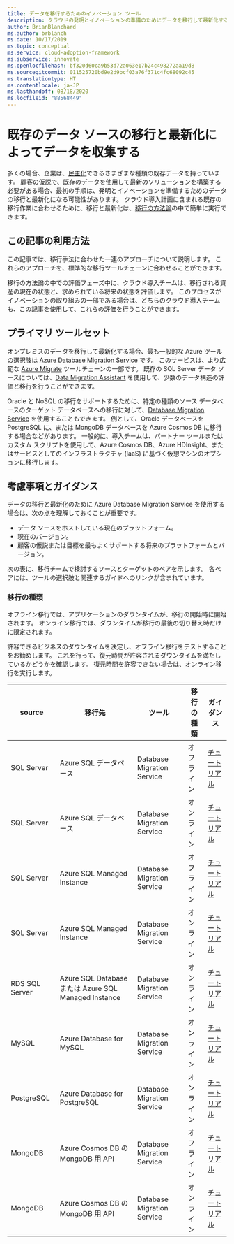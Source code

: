 ```yaml
---
title: データを移行するためのイノベーション ツール
description: クラウドの発明とイノベーションの準備のためにデータを移行して最新化する Azure Database Migration Service とその他のツールについて説明します。
author: BrianBlanchard
ms.author: brblanch
ms.date: 10/17/2019
ms.topic: conceptual
ms.service: cloud-adoption-framework
ms.subservice: innovate
ms.openlocfilehash: bf320d60ca9b53d72a063e17b24c498272aa19d8
ms.sourcegitcommit: 011525720bd9e2d9bcf03a76f371c4fc68092c45
ms.translationtype: HT
ms.contentlocale: ja-JP
ms.lasthandoff: 08/18/2020
ms.locfileid: "88568449"
---
```

# <a name="collect-data-through-the-migration-and-modernization-of-existing-data-sources"></a>既存のデータ ソースの移行と最新化によってデータを収集する

多くの場合、企業は、[民主化](../considerations/data.md)できるさまざまな種類の既存データを持っています。 顧客の仮説で、既存のデータを使用して最新のソリューションを構築する必要がある場合、最初の手順は、発明とイノベーションを準備するためのデータの移行と最新化になる可能性があります。 クラウド導入計画に含まれる既存の移行作業に合わせるために、移行と最新化は、[移行の方法論](../../migrate/index.md)の中で簡単に実行できます。

## <a name="use-of-this-article"></a>この記事の利用方法

この記事では、移行手法に合わせた一連のアプローチについて説明します。 これらのアプローチを、標準的な移行ツールチェーンに合わせることができます。

移行の方法論の中での評価フェーズ中に、クラウド導入チームは、移行される資産の現在の状態と、求められている将来の状態を評価します。 このプロセスがイノベーションの取り組みの一部である場合は、どちらのクラウド導入チームも、この記事を使用して、これらの評価を行うことができます。

## <a name="primary-toolset"></a>プライマリ ツールセット

オンプレミスのデータを移行して最新化する場合、最も一般的な Azure ツールの選択肢は [Azure Database Migration Service](/azure/dms) です。 このサービスは、より広範な [Azure Migrate](/azure/migrate/migrate-services-overview) ツールチェーンの一部です。 既存の SQL Server データ ソースについては、[Data Migration Assistant](/sql/dma/dma-overview) を使用して、少数のデータ構造の評価と移行を行うことができます。

Oracle と NoSQL の移行をサポートするために、特定の種類のソース データベースのターゲット データベースへの移行に対して、[Database Migration Service](/azure/dms) を使用することもできます。 例として、Oracle データベースを PostgreSQL に、または MongoDB データベースを Azure Cosmos DB に移行する場合などがあります。 一般的に、導入チームは、パートナー ツールまたはカスタム スクリプトを使用して、Azure Cosmos DB、Azure HDInsight、またはサービスとしてのインフラストラクチャ (IaaS) に基づく仮想マシンのオプションに移行します。

## <a name="considerations-and-guidance"></a>考慮事項とガイダンス

データの移行と最新化のために Azure Database Migration Service を使用する場合は、次の点を理解しておくことが重要です。

- データ ソースをホストしている現在のプラットフォーム。
- 現在のバージョン。
- 顧客の仮説または目標を最もよくサポートする将来のプラットフォームとバージョン。

次の表に、移行チームで検討するソースとターゲットのペアを示します。 各ペアには、ツールの選択肢と関連するガイドへのリンクが含まれています。

### <a name="migration-type"></a>移行の種類

オフライン移行では、アプリケーションのダウンタイムが、移行の開始時に開始されます。 オンライン移行では、ダウンタイムが移行の最後の切り替え時だけに限定されます。

許容できるビジネスのダウンタイムを決定し、オフライン移行をテストすることをお勧めします。 これを行って、復元時間が許容されるダウンタイムを満たしているかどうかを確認します。 復元時間を許容できない場合は、オンライン移行を実行します。

| source  | 移行先  | ツール  | 移行の種類 | ガイダンス |
|---|---|---|---|---|
| SQL Server | Azure SQL データベース | Database Migration Service | オフライン | [チュートリアル](/azure/dms/tutorial-sql-server-to-azure-sql) |
| SQL Server | Azure SQL データベース | Database Migration Service | オンライン | [チュートリアル](/azure/dms/tutorial-sql-server-azure-sql-online) |
| SQL Server | Azure SQL Managed Instance | Database Migration Service | オフライン | [チュートリアル](/azure/dms/tutorial-sql-server-to-managed-instance) |
| SQL Server | Azure SQL Managed Instance | Database Migration Service | オンライン | [チュートリアル](/azure/dms/tutorial-sql-server-managed-instance-online) |
| RDS SQL Server | Azure SQL Database または Azure SQL Managed Instance | Database Migration Service | オンライン | [チュートリアル](/azure/dms/tutorial-rds-sql-server-azure-sql-and-managed-instance-online) |
| MySQL | Azure Database for MySQL | Database Migration Service | オンライン | [チュートリアル](/azure/dms/tutorial-mysql-azure-mysql-online) |
| PostgreSQL | Azure Database for PostgreSQL | Database Migration Service | オンライン | [チュートリアル](/azure/dms/tutorial-postgresql-azure-postgresql-online) |
| MongoDB | Azure Cosmos DB の MongoDB 用 API | Database Migration Service | オフライン | [チュートリアル](/azure/dms/tutorial-mongodb-cosmos-db) |
| MongoDB | Azure Cosmos DB の MongoDB 用 API | Database Migration Service | オンライン | [チュートリアル](/azure/dms/tutorial-mongodb-cosmos-db-online) |

